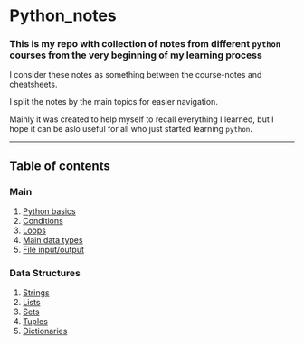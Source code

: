 # Python_notes
### This is my repo with collection of notes from different `python` courses from the very beginning of my learning process
I consider these notes as something between the course-notes and cheatsheets. <p>
I split the notes by the main topics for easier navigation. <p>
Mainly it was created to help myself to recall everything I learned, but I hope it can be aslo useful for all who just started learning `python`. <p>
____
## Table of contents
  
### Main
  1. [Python basics](https://nbviewer.org/github/ZhuuukDS/python_tutorials/blob/main/basics.ipynb)
  2. [Conditions](https://nbviewer.org/github/ZhuuukDS/python_tutorials/blob/main/conditions.ipynb)
  3. [Loops](https://nbviewer.org/github/ZhuuukDS/python_tutorials/blob/main/loops.ipynb)
  4. [Main data types](https://nbviewer.org/github/ZhuuukDS/python_tutorials/blob/main/data_types.ipynb)
  5. [File input/output](https://nbviewer.org/github/ZhuuukDS/python_tutorials/blob/main/file_io.ipynb)
  
### Data Structures  
  1. [Strings](https://nbviewer.org/github/ZhuuukDS/python_tutorials/blob/main/data_structures/strings.ipynb)
  2. [Lists](https://nbviewer.org/github/ZhuuukDS/python_tutorials/blob/main/data_structures/lists.ipynb)
  3. [Sets](https://nbviewer.org/github/ZhuuukDS/python_tutorials/blob/main/data_structures/sets.ipynb)
  4. [Tuples](https://nbviewer.org/github/ZhuuukDS/python_tutorials/blob/main/data_structures/tuples.ipynb)
  5. [Dictionaries](https://nbviewer.org/github/ZhuuukDS/python_tutorials/blob/main/data_structures/dictionaries.ipynb)


